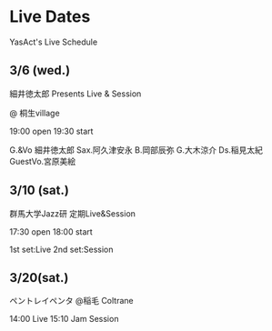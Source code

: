 # Live Dates

YasAct's Live Schedule

## 3/6 (wed.)

細井徳太郎 Presents
Live & Session

@ 桐生village

19:00 open
19:30 start

G.&Vo 細井徳太郎
Sax.阿久津安永
B.岡部辰弥
G.大木涼介
Ds.稲見太紀
GuestVo.宮原美絵

## 3/10 (sat.)

群馬大学Jazz研
定期Live&Session

17:30 open
18:00 start

1st set:Live
2nd set:Session


## 3/20(sat.)

ペントレイペンタ
@稲毛 Coltrane

14:00 Live
15:10 Jam Session

